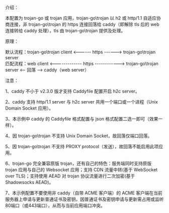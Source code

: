 介绍：

本配置为 trojan-go 或 trojan 应用，trojan-go\trojan 以 h2 或 http/1.1 自适应协商连接，非 trojan-go\trojan 的 https 连接回落给 caddy（即解除 tls 后的 web 连接转给 caddy 处理），tls 由 trojan-go\trojan 提供及处理。

原理：

默认流程：trojan-go\trojan client <------ https ------> trojan-go\trojan server  
匹配流程：web client <------------- https ------------> trojan-go\trojan server <-- 回落 --> caddy（web server）

注意：

1、caddy 不小于 v2.3.0 版才支持 Caddyfile 配置开启 h2c server。

2、caddy 支持 http/1.1 server 与 h2c server 共用一个端口或一个进程（Unix Domain Socket 应用）。

3、本示例中 caddy 的 Caddyfile 格式配置与 json 格式配置二选一即可（效果一样）。

4、因 trojan-go\trojan 不支持 Unix Domain Socket，故回落仅端口回落。

5、因 trojan-go\trojan 不支持 PROXY protocol（发送），故回落不能启用此项应用。

6、trojan-go 完全兼容原版 trojan，还有自己的特色：服务端同时支持原版 trojan 应用与自己的 Websocket 应用；支持 CDN 流量中转(基于 WebSocket over TLS)；支持使用 AEAD 对 trojan 协议流量进行二次加密(基于 Shadowsocks AEAD)。

7、本示例配置不要使用非 caddy（自带 ACME 客户端）的 ACME 客户端在当前服务器上申请与更新普通证书及密钥，因普通证书及密钥申请与更新需占用或监听80端口（或443端口），从而与当前应用端口冲突。
